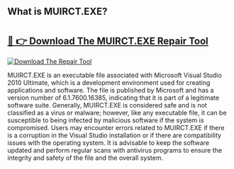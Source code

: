 ## What is MUIRCT.EXE? 

# <h2><a href="https://exedetect.com/download.php?MUIRCT.EXE">🔗 👉 Download The MUIRCT.EXE Repair Tool</a></h2>

[![Download The Repair Tool](https://exedetect.com/download-button.jpg)](https://exedetect.com/download.php?MUIRCT.EXE)

MUIRCT.EXE is an executable file associated with Microsoft Visual Studio 2010 Ultimate, which is a development environment used for creating applications and software. The file is published by Microsoft and has a version number of 6.1.7600.16385, indicating that it is part of a legitimate software suite. Generally, MUIRCT.EXE is considered safe and is not classified as a virus or malware; however, like any executable file, it can be susceptible to being infected by malicious software if the system is compromised. Users may encounter errors related to MUIRCT.EXE if there is a corruption in the Visual Studio installation or if there are compatibility issues with the operating system. It is advisable to keep the software updated and perform regular scans with antivirus programs to ensure the integrity and safety of the file and the overall system.